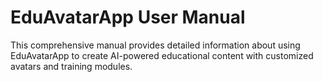 # EduAvatarApp User Manual

This comprehensive manual provides detailed information about using EduAvatarApp to create AI-powered educational content with customized avatars and training modules.
